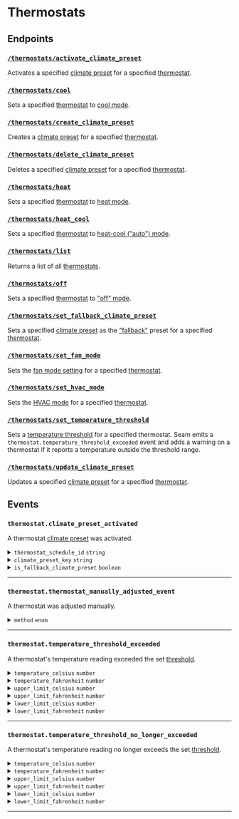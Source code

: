 # Thermostats

## Endpoints

### [`/thermostats/activate_climate_preset`](./activate_climate_preset.md)

Activates a specified [climate preset](../../capability-guides/thermostats/creating-and-managing-climate-presets/README.md) for a specified [thermostat](https://docs.seam.co/latest/capability-guides/thermostats).
### [`/thermostats/cool`](./cool.md)

Sets a specified [thermostat](https://docs.seam.co/latest/capability-guides/thermostats) to [cool mode](https://docs.seam.co/latest/capability-guides/thermostats/configure-current-climate-settings).
### [`/thermostats/create_climate_preset`](./create_climate_preset.md)

Creates a [climate preset](../../capability-guides/thermostats/creating-and-managing-climate-presets/README.md) for a specified [thermostat](https://docs.seam.co/latest/capability-guides/thermostats).
### [`/thermostats/delete_climate_preset`](./delete_climate_preset.md)

Deletes a specified [climate preset](../../capability-guides/thermostats/creating-and-managing-climate-presets/README.md) for a specified [thermostat](https://docs.seam.co/latest/capability-guides/thermostats).
### [`/thermostats/heat`](./heat.md)

Sets a specified [thermostat](https://docs.seam.co/latest/capability-guides/thermostats) to [heat mode](https://docs.seam.co/latest/capability-guides/thermostats/configure-current-climate-settings).
### [`/thermostats/heat_cool`](./heat_cool.md)

Sets a specified [thermostat](https://docs.seam.co/latest/capability-guides/thermostats) to [heat-cool ("auto") mode](https://docs.seam.co/latest/capability-guides/thermostats/configure-current-climate-settings).
### [`/thermostats/list`](./list.md)

Returns a list of all [thermostats](https://docs.seam.co/latest/capability-guides/thermostats).
### [`/thermostats/off`](./off.md)

Sets a specified [thermostat](https://docs.seam.co/latest/capability-guides/thermostats) to ["off" mode](https://docs.seam.co/latest/capability-guides/thermostats/configure-current-climate-settings).
### [`/thermostats/set_fallback_climate_preset`](./set_fallback_climate_preset.md)

Sets a specified [climate preset](../../capability-guides/thermostats/creating-and-managing-climate-presets/README.md) as the ["fallback"](../../capability-guides/thermostats/creating-and-managing-climate-presets/setting-the-fallback-climate-preset.md) preset for a specified [thermostat](https://docs.seam.co/latest/capability-guides/thermostats).
### [`/thermostats/set_fan_mode`](./set_fan_mode.md)

Sets the [fan mode setting](https://docs.seam.co/latest/capability-guides/thermostats/configure-current-climate-settings#fan-mode-settings) for a specified [thermostat](https://docs.seam.co/latest/capability-guides/thermostats).
### [`/thermostats/set_hvac_mode`](./set_hvac_mode.md)

Sets the [HVAC mode](https://docs.seam.co/latest/capability-guides/thermostats/configure-current-climate-settings) for a specified [thermostat](https://docs.seam.co/latest/capability-guides/thermostats).
### [`/thermostats/set_temperature_threshold`](./set_temperature_threshold.md)

Sets a [temperature threshold](../../capability-guides/thermostats/setting-and-monitoring-temperature-thresholds.md) for a specified thermostat. Seam emits a `thermostat.temperature_threshold_exceeded` event and adds a warning on a thermostat if it reports a temperature outside the threshold range.
### [`/thermostats/update_climate_preset`](./update_climate_preset.md)

Updates a specified [climate preset](../../capability-guides/thermostats/creating-and-managing-climate-presets/README.md) for a specified [thermostat](https://docs.seam.co/latest/capability-guides/thermostats).

## Events

### `thermostat.climate_preset_activated`

A thermostat [climate preset](../../capability-guides/thermostats/creating-and-managing-climate-presets/README.md) was activated.

<details>
  
<summary><code>thermostat_schedule_id</code> <code>string</code></summary>

ID of the [thermostat schedule](../../capability-guides/thermostats/creating-and-managing-thermostat-schedules/) that prompted the [climate preset](../../capability-guides/thermostats/creating-and-managing-climate-presets/) to be activated.

</details>

<details>

<summary><code>climate_preset_key</code> <code>string</code></summary>

Key of the [climate preset](../../capability-guides/thermostats/creating-and-managing-climate-presets/) that was activated.

</details>

<details>

<summary><code>is_fallback_climate_preset</code> <code>boolean</code></summary>

Indicates whether the [climate preset](../..capability-guides/thermostats/creating-and-managing-climate-presets/) that was activated is the [fallback climate preset](../../capability-guides/thermostats/creating-and-managing-climate-presets/setting-the-fallback-climate-preset.md) for the thermostat.

</details>

---

### `thermostat.thermostat_manually_adjusted_event`

A thermostat was adjusted manually.

<details>

<summary><code>method</code> <code>enum</code></summary>

Method used to adjust the thermostat manually. `seam` indicates that the Seam API, Seam CLI, or Seam Console was used to adjust the thermostat.

Possible enum values:
- `seam`
- `external`

</details>

---

### `thermostat.temperature_threshold_exceeded`

A thermostat's temperature reading exceeded the set [threshold](../../capability-guides/thermostats/setting-and-monitoring-temperature-thresholds.md).

<details>

<summary><code>temperature_celsius</code> <code>number</code></summary>

Temperature, in °C, reported by the thermostat.

</details>

<details>

<summary><code>temperature_fahrenheit</code> <code>number</code></summary>

Temperature, in °F, reported by the thermostat.

</details>

<details>

<summary><code>upper_limit_celsius</code> <code>number</code></summary>

Upper temperature limit, in °C, defined by the set [threshold](../../capability-guides/thermostats/setting-and-monitoring-temperature-thresholds.md).

</details>

<details>

<summary><code>upper_limit_fahrenheit</code> <code>number</code></summary>

Upper temperature limit, in °F, defined by the set [threshold](../../capability-guides/thermostats/setting-and-monitoring-temperature-thresholds.md).

</details>

<details>

<summary><code>lower_limit_celsius</code> <code>number</code></summary>

Lower temperature limit, in °C, defined by the set [threshold](../../capability-guides/thermostats/setting-and-monitoring-temperature-thresholds.md).

</details>

<details>

<summary><code>lower_limit_fahrenheit</code> <code>number</code></summary>

Lower temperature limit, in °F, defined by the set [threshold](../../capability-guides/thermostats/setting-and-monitoring-temperature-thresholds.md).

</details>

---

### `thermostat.temperature_threshold_no_longer_exceeded`

A thermostat's temperature reading no longer exceeds the set [threshold](../../capability-guides/thermostats/setting-and-monitoring-temperature-thresholds.md).

<details>

<summary><code>temperature_celsius</code> <code>number</code></summary>

Temperature, in °C, reported by the thermostat.

</details>

<details>

<summary><code>temperature_fahrenheit</code> <code>number</code></summary>

Temperature, in °F, reported by the thermostat.

</details>

<details>

<summary><code>upper_limit_celsius</code> <code>number</code></summary>

Upper temperature limit, in °C, defined by the set [threshold](../../capability-guides/thermostats/setting-and-monitoring-temperature-thresholds.md).

</details>

<details>

<summary><code>upper_limit_fahrenheit</code> <code>number</code></summary>

Upper temperature limit, in °F, defined by the set [threshold](../../capability-guides/thermostats/setting-and-monitoring-temperature-thresholds.md).

</details>

<details>

<summary><code>lower_limit_celsius</code> <code>number</code></summary>

Lower temperature limit, in °C, defined by the set [threshold](../../capability-guides/thermostats/setting-and-monitoring-temperature-thresholds.md).

</details>

<details>

<summary><code>lower_limit_fahrenheit</code> <code>number</code></summary>

Lower temperature limit, in °F, defined by the set [threshold](../../capability-guides/thermostats/setting-and-monitoring-temperature-thresholds).

</details>

---
